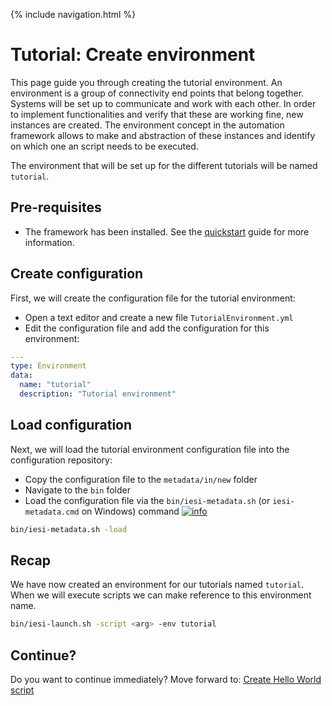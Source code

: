 {% include navigation.html %}

# Tutorial: Create environment

This page guide you through creating the tutorial environment. 
An environment is a group of connectivity end points that belong together. 
Systems will be set up to communicate and work with each other. 
In order to implement functionalities and verify that these are working fine, new instances are created. 
The environment concept in the automation framework allows to make and abstraction of these instances and identify on which one an script needs to be executed.

The environment that will be set up for the different tutorials will be named `tutorial`.

## Pre-requisites

* The framework has been installed. See the [quickstart](/{{site.repository}}/pages/quickstart.html) guide for more information.

## Create configuration

First, we will create the configuration file for the tutorial environment:
* Open a text editor and create a new file `TutorialEnvironment.yml`
* Edit the configuration file and add the configuration for this environment:

```yaml
---
type: Environment
data:
  name: "tutorial"
  description: "Tutorial environment"
```

## Load configuration

Next, we will load the tutorial environment configuration file into the configuration repository:
* Copy the configuration file to the `metadata/in/new` folder
* Navigate to the `bin` folder
* Load the configuration file via the `bin/iesi-metadata.sh` (or `iesi-metadata.cmd` on Windows) command [![info](/{{site.repository}}/images/icons/question-dot.png)](/{{site.repository}}/pages/operate/operate.html)

```bash
bin/iesi-metadata.sh -load
```

## Recap

We have now created an environment for our tutorials named `tutorial`. 
When we will execute scripts we can make reference to this environment name.

```bash
bin/iesi-launch.sh -script <arg> -env tutorial
```

## Continue?

Do you want to continue immediately? Move forward to: [Create Hello World script](/{{site.repository}}/pages/tutorial/helloworldscript.html)

